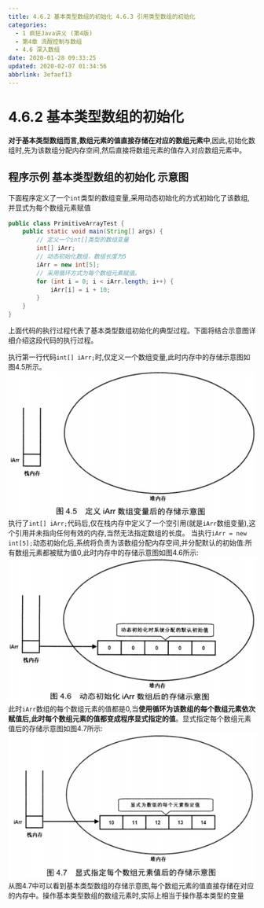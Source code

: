 ```yaml
---
title: 4.6.2 基本类型数组的初始化 4.6.3 引用类型数组的初始化
categories: 
  - 1 疯狂Java讲义 (第4版)
  - 第4章 流酲控制与数组
  - 4.6 深入数组
date: 2020-01-28 09:33:25
updated: 2020-02-07 01:34:56
abbrlink: 3efaef13
---
```

# 4.6.2 基本类型数组的初始化
**对于基本类型数组而言,数组元素的值直接存储在对应的数组元素中**,因此,初始化数组时,先为该数组分配内存空间,然后直接将数组元素的值存入对应数组元素中。
## 程序示例 基本类型数组的初始化 示意图
下面程序定义了一个`int`类型的数组变量,采用动态初始化的方式初始化了该数组,并显式为每个数组元素赋值
```java
public class PrimitiveArrayTest {
    public static void main(String[] args) {
        // 定义一个int[]类型的数组变量
        int[] iArr;
        // 动态初始化数组，数组长度为5
        iArr = new int[5];
        // 采用循环方式为每个数组元素赋值。
        for (int i = 0; i < iArr.length; i++) {
            iArr[i] = i + 10;
        }
    }
}
```
上面代码的执行过程代表了基本类型数组初始化的典型过程。下面将结合示意图详细介绍这段代码的执行过程。

执行第一行代码`int[] iArr;`时,仅定义一个数组变量,此时内存中的存储示意图如图4.5所示。
![这里有一张图片](https://raw.githubusercontent.com/lanlan2017/images/master/CrazyJavaHandout4/Chapter4/4.6.2/1.png)
执行了`int[] iArr;`代码后,仅在栈内存中定义了一个空引用(就是`iArr`数组变量),这个引用并未指向任何有效的内存,当然无法指定数组的长度。
当执行`iArr = new int[5];`动态初始化后,系统将负责为该数组分配内存空间,并分配默认的初始值:所有数组元素都被赋为值0,此时内存中的存储示意图如图4.6所示:
![这里有一张图片](https://raw.githubusercontent.com/lanlan2017/images/master/CrazyJavaHandout4/Chapter4/4.6.2/2-1.png)
此时`iArr`数组的每个数组元素的值都是0,当**使用循环为该数组的每个数组元素依次赋值后,此时每个数组元素的值都变成程序显式指定的值**。显式指定每个数组元素值后的存储示意图如图4.7所示:
![这里有一张图片](https://raw.githubusercontent.com/lanlan2017/images/master/CrazyJavaHandout4/Chapter4/4.6.2/3.png)
从图4.7中可以看到基本类型数组的存储示意图,每个数组元素的值直接存储在对应的内存中。操作基本类型数组的数组元素时,实际上相当于操作基本类型的变量